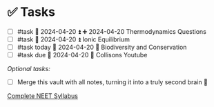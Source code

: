 # ✅ Tasks
- [ ] #task 📅 2024-04-20 ⏫ ➕ 2024-04-20  Thermodynamics Questions
- [ ] #task 📅 2024-04-20 ⏫ Ionic Equilibrium
- [ ] #task today 📅 2024-04-20 🔺 Biodiversity and Conservation
- [ ] #task due 📅 2024-04-20 🔺 Collisons Youtube

*Optional tasks:*
- [ ] Merge this vault with all notes, turning it into a truly second brain 🧠

[Complete NEET Syllabus](Complete%20NEET%20Syllabus.md)
